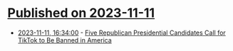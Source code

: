 # [Published on 2023-11-11](index.md)

* [2023-11-11, 16:34:00](https://politics.slashdot.org/story/23/11/11/0127233/five-republican-presidential-candidates-call-for-tiktok-to-be-banned-in-america?utm_source=rss1.0mainlinkanon&utm_medium=feed) - [Five Republican Presidential Candidates Call for TikTok to Be Banned in America](https://politics.slashdot.org/story/23/11/11/0127233/five-republican-presidential-candidates-call-for-tiktok-to-be-banned-in-america?utm_source=rss1.0mainlinkanon&utm_medium=feed)
